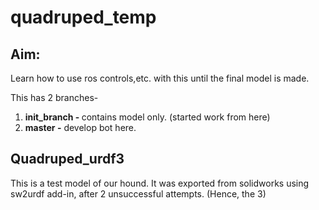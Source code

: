 # quadruped_temp

## Aim:
Learn how to use ros controls,etc. with this until the final model is made.

This has 2 branches-

1. <strong>init_branch - </strong>contains model only. (started work from here)
2. <strong> master -</strong> develop bot here.

## Quadruped_urdf3

This is a test model of our hound. It was exported from solidworks using sw2urdf add-in, after 2 unsuccessful attempts. (Hence, the 3)
